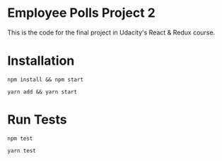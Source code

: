 # Employee Polls Project 2

This is the code for the final project in Udacity's React & Redux course.

# Installation

```shell
npm install && npm start
```
```shell
yarn add && yarn start
```

# Run Tests

```shell
npm test
```

```shell
yarn test
```